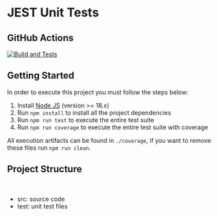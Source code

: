 # JEST Unit Tests

## GitHub Actions

[![Build and Tests](https://github.com/M0rona/gabrielMorona-Turma02-Trabalho01/actions/workflows/node.js.yml/badge.svg?branch=master)](https://github.com/M0rona/gabrielMorona-Turma02-Trabalho01/actions/workflows/node.js.yml)

## Getting Started

In order to execute this project you must follow the steps below:

1. Install [Node JS](https://nodejs.org/) (version >= 18.x)
1. Run `npm install` to install all the project dependencies
1. Run `npm run test` to execute the entire test suite
1. Run `npm run coverage` to execute the entire test suite with coverage

All execution artifacts can be found in `./coverage`, if you want to remove these files run `npm run clean`.

## Project Structure
</br>
<ul>
    <li>src: source code</li>
    <li>test: unit test files</li>
</ul>
